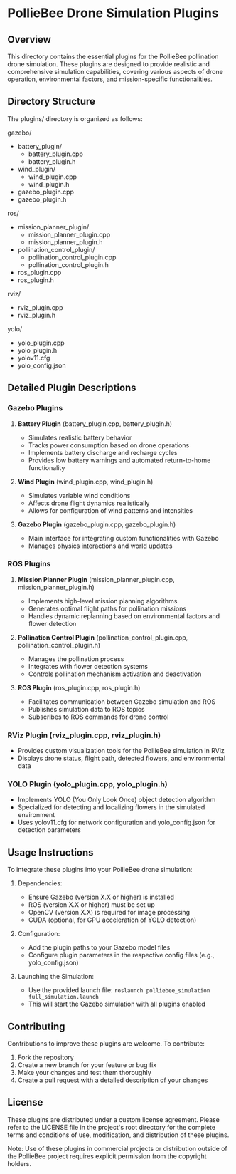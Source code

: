 # PollieBee Drone Simulation Plugins

## Overview

This directory contains the essential plugins for the PollieBee pollination drone simulation. These plugins are designed to provide realistic and comprehensive simulation capabilities, covering various aspects of drone operation, environmental factors, and mission-specific functionalities.

## Directory Structure

The plugins/ directory is organized as follows:

gazebo/
  - battery_plugin/
    - battery_plugin.cpp
    - battery_plugin.h
  - wind_plugin/
    - wind_plugin.cpp
    - wind_plugin.h
  - gazebo_plugin.cpp
  - gazebo_plugin.h

ros/
  - mission_planner_plugin/
    - mission_planner_plugin.cpp
    - mission_planner_plugin.h
  - pollination_control_plugin/
    - pollination_control_plugin.cpp
    - pollination_control_plugin.h
  - ros_plugin.cpp
  - ros_plugin.h

rviz/
  - rviz_plugin.cpp
  - rviz_plugin.h

yolo/
  - yolo_plugin.cpp
  - yolo_plugin.h
  - yolov11.cfg
  - yolo_config.json

## Detailed Plugin Descriptions

### Gazebo Plugins

1. **Battery Plugin** (battery_plugin.cpp, battery_plugin.h)
   - Simulates realistic battery behavior
   - Tracks power consumption based on drone operations
   - Implements battery discharge and recharge cycles
   - Provides low battery warnings and automated return-to-home functionality

2. **Wind Plugin** (wind_plugin.cpp, wind_plugin.h)
   - Simulates variable wind conditions
   - Affects drone flight dynamics realistically
   - Allows for configuration of wind patterns and intensities

3. **Gazebo Plugin** (gazebo_plugin.cpp, gazebo_plugin.h)
   - Main interface for integrating custom functionalities with Gazebo
   - Manages physics interactions and world updates

### ROS Plugins

1. **Mission Planner Plugin** (mission_planner_plugin.cpp, mission_planner_plugin.h)
   - Implements high-level mission planning algorithms
   - Generates optimal flight paths for pollination missions
   - Handles dynamic replanning based on environmental factors and flower detection

2. **Pollination Control Plugin** (pollination_control_plugin.cpp, pollination_control_plugin.h)
   - Manages the pollination process
   - Integrates with flower detection systems
   - Controls pollination mechanism activation and deactivation

3. **ROS Plugin** (ros_plugin.cpp, ros_plugin.h)
   - Facilitates communication between Gazebo simulation and ROS
   - Publishes simulation data to ROS topics
   - Subscribes to ROS commands for drone control

### RViz Plugin (rviz_plugin.cpp, rviz_plugin.h)
- Provides custom visualization tools for the PollieBee simulation in RViz
- Displays drone status, flight path, detected flowers, and environmental data

### YOLO Plugin (yolo_plugin.cpp, yolo_plugin.h)
- Implements YOLO (You Only Look Once) object detection algorithm
- Specialized for detecting and localizing flowers in the simulated environment
- Uses yolov11.cfg for network configuration and yolo_config.json for detection parameters

## Usage Instructions

To integrate these plugins into your PollieBee drone simulation:

1. Dependencies:
   - Ensure Gazebo (version X.X or higher) is installed
   - ROS (version X.X or higher) must be set up
   - OpenCV (version X.X) is required for image processing
   - CUDA (optional, for GPU acceleration of YOLO detection)

2. Configuration:
   - Add the plugin paths to your Gazebo model files
   - Configure plugin parameters in the respective config files (e.g., yolo_config.json)

3. Launching the Simulation:
   - Use the provided launch file: `roslaunch polliebee_simulation full_simulation.launch `
   - This will start the Gazebo simulation with all plugins enabled

## Contributing

Contributions to improve these plugins are welcome. To contribute:

1. Fork the repository
2. Create a new branch for your feature or bug fix
3. Make your changes and test them thoroughly
4. Create a pull request with a detailed description of your changes

## License

These plugins are distributed under a custom license agreement. Please refer to the LICENSE file in the project's root directory for the complete terms and conditions of use, modification, and distribution of these plugins.

Note: Use of these plugins in commercial projects or distribution outside of the PollieBee project requires explicit permission from the copyright holders.
